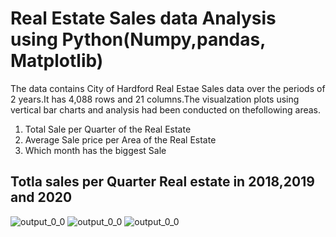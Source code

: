 # Real Estate Sales data Analysis using Python(Numpy,pandas, Matplotlib)
The data contains  City of Hardford Real Estae Sales data over the periods of 2 years.It has 4,088 rows and 21 columns.The visualzation plots using vertical bar charts and analysis had been conducted on thefollowing areas.

1.	Total Sale per Quarter of the Real Estate
2.	Average Sale price per Area of  the Real Estate
3.	Which month has the biggest Sale

## Totla sales per Quarter Real estate in 2018,2019 and 2020

![output_0_0](https://user-images.githubusercontent.com/107675917/195319890-16975fc0-55a4-4633-9b1a-6d930c41ecf8.png)
![output_0_0](https://user-images.githubusercontent.com/107675917/195324010-510a06be-1f77-4d49-9b5c-a38d7e031287.png)
![output_0_0](https://user-images.githubusercontent.com/107675917/195324138-799e2362-7920-4cf3-9037-e15f03c52088.png)





